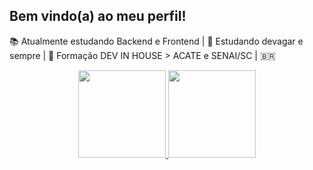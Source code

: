 ## Bem vindo(a) ao meu perfil!

📚 Atualmente estudando Backend e Frontend | 📖 Estudando devagar e sempre | 🏫 Formação DEV IN HOUSE > ACATE e SENAI/SC | 🇧🇷 

<div align="center">
  <a href="https://github.com/Edwanderson94">
  <img height="140em" src="https://github-readme-stats.vercel.app/api?username=edwanderson94&show_icons=true&theme=merko&include_all_commits=true&count_private=true"/>
  <img height="140em" src="https://github-readme-stats.vercel.app/api/top-langs/?username=edwanderson94&layout=compact&langs_count=7&theme=merko"/>
</div>
<div style="display: inline_block"><br>


